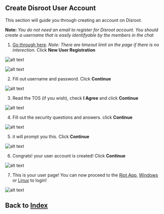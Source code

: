## Create Disroot User Account

This section will guide you through creating an account on Disroot.

**Note:** *You do not need an email to register for Disroot account. You should create a username that is easily identifyable by the members in the chat*

1. [Go through here](https://user.disroot.org/pwn-disroot/public/). *Note: There are timeout limit on the page if there is no interection.* Click **New User Registration**

![alt text](https://i.imgur.com/AslFcNC.png "User registration")

![alt text](https://i.imgur.com/S6IwR.png "verify")

2. Fill out username and password. Click **Continue**

![alt text](https://i.imgur.com/ZBeG1wU.png "username")

3. Read the TOS (if you wish), check **I Agree** and click **Continue**

![alt text](https://i.imgur.com/AYtwnRo.png "TOS")

4. Fill out the security questions and answers. click **Continue**

![alt text](https://i.imgur.com/c99f2Ta.png "Questions")

5. it will prompt you this. Click **Continue**

![alt text](https://i.imgur.com/MjXjoIm.png "Question's prompt")

6. Congrats! your user account is created! Click **Continue**

![alt text](https://i.imgur.com/jdDWxTC.png "Account created")

7. This is your user page! You can now proceed to the [Riot App](https://madfedora.github.io/mobile), [Windows](https://madfedora.github.io//windows) or [Linux](https://madfedora.github.io/linux) to login!

![alt text](https://i.imgur.com/tmFEKA1.png "User Page")

## Back to [Index](https://madfedora.github.io/)
